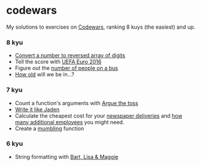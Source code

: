 # codewars

My solutions to exercises on [Codewars](http://www.codewars.com/r/DPpmjw), ranking 8 kuys (the easiest) and up.

### 8 kyu
* [Convert a number to reversed array of digits](https://www.codewars.com/kata/convert-number-to-reversed-array-of-digits/javascript)
* Tell the score with [UEFA Euro 2016](https://www.codewars.com/kata/57613fb1033d766171000d60)
* Figure out the [number of people on a bus](https://www.codewars.com/kata/5648b12ce68d9daa6b000099)
* [How old](https://www.codewars.com/kata/how-old-will-i-be-in-2099/javascript) will we be in...?

### 7 kyu
* Count a function's arguments with [Argue the toss](https://www.codewars.com/kata/5758a91bbd1fdd2033000947)
* [Write it like Jaden](https://www.codewars.com/kata/5390bac347d09b7da40006f6)
* Calculate the cheapest cost for your [newspaper deliveries](https://www.codewars.com/kata/56ed5f13c4e5d6c5b3000745) and [how many additional employees](https://www.codewars.com/kata/56fa467e0ba33b8b1100064a) you might need.
* Create a [mumbling](https://www.codewars.com/kata/5667e8f4e3f572a8f2000039) function

### 6 kyu
* String formatting with [Bart, Lisa & Maggie](https://www.codewars.com/kata/53368a47e38700bd8300030d)

